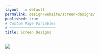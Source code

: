 ```yaml
---
layout   : default
permalink: design/website/screen-designs/
published: true
# Custom Page Variables
# ─────────────────────
title: Screen Designs
---
```


<img src="../../../img/visualdesign.png">